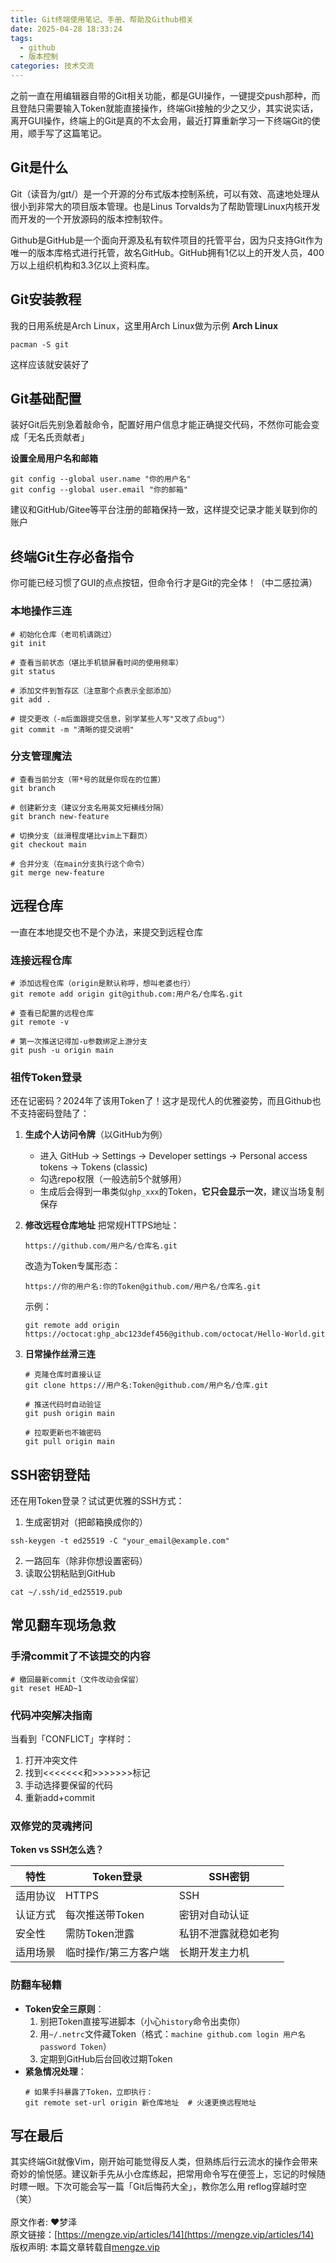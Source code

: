 ```yaml
---
title: Git终端使用笔记、手册、帮助及Github相关
date: 2025-04-28 18:33:24 
tags:
  - github
  - 版本控制
categories: 技术交流
---
```

之前一直在用编辑器自带的Git相关功能，都是GUI操作，一键提交push那种，而且登陆只需要输入Token就能直接操作，终端Git接触的少之又少，其实说实话，离开GUI操作，终端上的Git是真的不太会用，最近打算重新学习一下终端Git的使用，顺手写了这篇笔记。

## Git是什么
Git（读音为/gɪt/）是一个开源的分布式版本控制系统，可以有效、高速地处理从很小到非常大的项目版本管理。也是Linus Torvalds为了帮助管理Linux内核开发而开发的一个开放源码的版本控制软件。

Github是GitHub是一个面向开源及私有软件项目的托管平台，因为只支持Git作为唯一的版本库格式进行托管，故名GitHub。GitHub拥有1亿以上的开发人员，400万以上组织机构和3.3亿以上资料库。

## Git安装教程
我的日用系统是Arch Linux，这里用Arch Linux做为示例
**Arch Linux**
```shell
pacman -S git
```
这样应该就安装好了

## Git基础配置
装好Git后先别急着敲命令，配置好用户信息才能正确提交代码，不然你可能会变成「无名氏贡献者」

**设置全局用户名和邮箱**
```shell
git config --global user.name "你的用户名"
git config --global user.email "你的邮箱"
```
建议和GitHub/Gitee等平台注册的邮箱保持一致，这样提交记录才能关联到你的账户

## 终端Git生存必备指令
你可能已经习惯了GUI的点点按钮，但命令行才是Git的完全体！（中二感拉满）

### 本地操作三连
```shell
# 初始化仓库（老司机请跳过）
git init

# 查看当前状态（堪比手机锁屏看时间的使用频率）
git status

# 添加文件到暂存区（注意那个点表示全部添加）
git add .

# 提交更改（-m后面跟提交信息，别学某些人写"又改了点bug"）
git commit -m "清晰的提交说明"
```

### 分支管理魔法
```shell
# 查看当前分支（带*号的就是你现在的位置）
git branch

# 创建新分支（建议分支名用英文短横线分隔）
git branch new-feature

# 切换分支（丝滑程度堪比vim上下翻页）
git checkout main

# 合并分支（在main分支执行这个命令）
git merge new-feature
```

## 远程仓库
一直在本地提交也不是个办法，来提交到远程仓库

### 连接远程仓库
```shell
# 添加远程仓库（origin是默认称呼，想叫老婆也行）
git remote add origin git@github.com:用户名/仓库名.git

# 查看已配置的远程仓库
git remote -v

# 第一次推送记得加-u参数绑定上游分支
git push -u origin main
```

### 祖传Token登录
还在记密码？2024年了该用Token了！这才是现代人的优雅姿势，而且Github也不支持密码登陆了：

1. **生成个人访问令牌**（以GitHub为例）
   - 进入 GitHub → Settings → Developer settings → Personal access tokens → Tokens (classic)
   - 勾选repo权限（一般选前5个就够用）
   - 生成后会得到一串类似`ghp_xxx`的Token，**它只会显示一次**，建议当场复制保存

2. **修改远程仓库地址**
   把常规HTTPS地址：
   ```shell
   https://github.com/用户名/仓库名.git
   ```
   改造为Token专属形态：
   ```shell
   https://你的用户名:你的Token@github.com/用户名/仓库名.git
   ```
   示例：
   ```shell
   git remote add origin https://octocat:ghp_abc123def456@github.com/octocat/Hello-World.git
   ```

3. **日常操作丝滑三连**
   ```shell
   # 克隆仓库时直接认证
   git clone https://用户名:Token@github.com/用户名/仓库.git

   # 推送代码时自动验证
   git push origin main

   # 拉取更新也不输密码
   git pull origin main
   ```

## SSH密钥登陆
还在用Token登录？试试更优雅的SSH方式：

1. 生成密钥对（把邮箱换成你的）
```shell
ssh-keygen -t ed25519 -C "your_email@example.com"
```
2. 一路回车（除非你想设置密码）
3. 读取公钥粘贴到GitHub
```shell
cat ~/.ssh/id_ed25519.pub
```

## 常见翻车现场急救
### 手滑commit了不该提交的内容
```shell
# 撤回最新commit（文件改动会保留）
git reset HEAD~1
```

### 代码冲突解决指南
当看到「CONFLICT」字样时：
1. 打开冲突文件
2. 找到<<<<<<<和>>>>>>>标记
3. 手动选择要保留的代码
4. 重新add+commit

### 双修党的灵魂拷问
**Token vs SSH怎么选？**

| 特性         | Token登录              | SSH密钥               |
|--------------|-----------------------|-----------------------|
| 适用协议      | HTTPS                 | SSH                  |
| 认证方式      | 每次推送带Token       | 密钥对自动认证        |
| 安全性        | 需防Token泄露         | 私钥不泄露就稳如老狗 |
| 适用场景      | 临时操作/第三方客户端 | 长期开发主力机        |

### 防翻车秘籍
- **Token安全三原则**：
  1. 别把Token直接写进脚本（小心`history`命令出卖你）
  2. 用`~/.netrc`文件藏Token（格式：`machine github.com login 用户名 password Token`）
  3. 定期到GitHub后台回收过期Token
- **紧急情况处理**：
  ```shell
  # 如果手抖暴露了Token，立即执行：
  git remote set-url origin 新仓库地址  # 火速更换远程地址
  ```

## 写在最后
其实终端Git就像Vim，刚开始可能觉得反人类，但熟练后行云流水的操作会带来奇妙的愉悦感。建议新手先从小仓库练起，把常用命令写在便签上，忘记的时候随时瞟一眼。下次可能会写一篇「Git后悔药大全」，教你怎么用 reflog穿越时空（笑）
<br><br>
原文作者: ❤梦泽
<br>
原文链接：[https://mengze.vip/articles/14](https://mengze.vip/articles/14)
<br>
版权声明: 本篇文章转载自[mengze.vip](https://mengze.vip/)